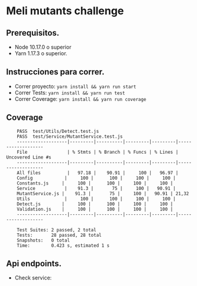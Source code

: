 # Meli mutants challenge

## Prerequisitos.
- Node 10.17.0 o superior
- Yarn 1.17.3 o superior.

## Instrucciones para correr.
- Correr proyecto: ```yarn install && yarn run start```
- Correr Tests: ```yarn install && yarn run test```
- Correr Coverage: ```yarn install && yarn run coverage```

## Coverage
```
    PASS  test/Utils/Detect.test.js
    PASS  test/Service/MutantService.test.js
    -------------------|---------|----------|---------|---------|-------------------
    File               | % Stmts | % Branch | % Funcs | % Lines | Uncovered Line #s 
    -------------------|---------|----------|---------|---------|-------------------
    All files          |   97.18 |    90.91 |     100 |   96.97 |                   
    Config            |     100 |      100 |     100 |     100 |                   
    Constants.js     |     100 |      100 |     100 |     100 |                   
    Service           |    91.3 |       75 |     100 |   90.91 |                   
    MutantService.js |    91.3 |       75 |     100 |   90.91 | 21,32             
    Utils             |     100 |      100 |     100 |     100 |                   
    Detect.js        |     100 |      100 |     100 |     100 |                   
    Validation.js    |     100 |      100 |     100 |     100 |                   
    -------------------|---------|----------|---------|---------|-------------------

    Test Suites: 2 passed, 2 total
    Tests:       28 passed, 28 total
    Snapshots:   0 total
    Time:        0.423 s, estimated 1 s
```

## Api endpoints.
- Check service: 